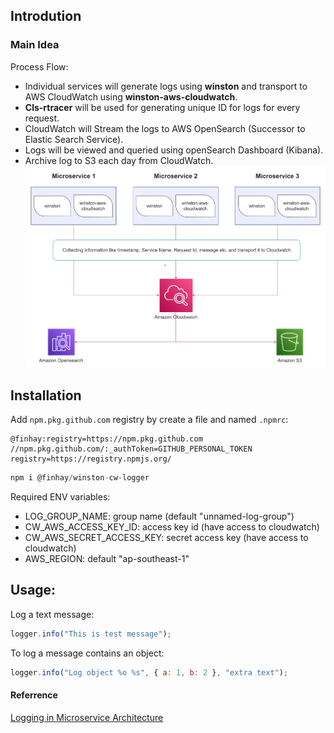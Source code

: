 ## Introdution

### Main Idea

Process Flow:

- Individual services will generate logs using **winston** and transport to AWS CloudWatch using **winston-aws-cloudwatch**.
- **Cls-rtracer** will be used for generating unique ID for logs for every request.
- CloudWatch will Stream the logs to AWS OpenSearch (Successor to Elastic Search Service).
- Logs will be viewed and queried using openSearch Dashboard (Kibana).
- Archive log to S3 each day from CloudWatch.
  ![Flow](Flow.png)

## Installation

Add `npm.pkg.github.com` registry by create a file and named `.npmrc`:

```
@finhay:registry=https://npm.pkg.github.com
//npm.pkg.github.com/:_authToken=GITHUB_PERSONAL_TOKEN
registry=https://registry.npmjs.org/
```

```javascript
npm i @finhay/winston-cw-logger
```

Required ENV variables:

- LOG_GROUP_NAME: group name (default "unnamed-log-group")
- CW_AWS_ACCESS_KEY_ID: access key id (have access to cloudwatch)
- CW_AWS_SECRET_ACCESS_KEY: secret access key (have access to cloudwatch)
- AWS_REGION: default "ap-southeast-1"

## Usage:

Log a text message:

```javascript
logger.info("This is test message");
```

To log a message contains an object:

```javascript
logger.info("Log object %o %s", { a: 1, b: 2 }, "extra text");
```

#### Referrence

[Logging in Microservice Architecture](https://www.linkedin.com/pulse/logging-microservice-architecture-alumnus-software-limited-1c)
